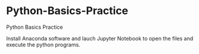 # Python-Basics-Practice
Python Basics Practice

Install Anaconda software and lauch Jupyter Notebook to open the files and execute the python programs.
